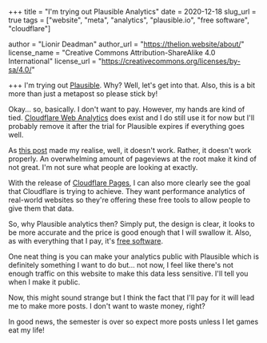 +++
title = "I'm trying out Plausible Analytics"
date = 2020-12-18
slug_url = true
tags = ["website", "meta", "analytics", "plausible.io", "free software", "cloudflare"]

author = "Lionir Deadman"
author_url = "https://thelion.website/about/"
license_name = "Creative Commons Attribution-ShareAlike 4.0 International"
license_url = "https://creativecommons.org/licenses/by-sa/4.0/"

+++
I'm trying out [Plausible](https://plausible.io). Why? Well, let's get into that. Also, this is a bit more than just a metapost so please stick by!
<!--more-->
Okay... so, basically. I don't want to pay. However, my hands are kind of tied. [Cloudflare Web Analytics](https://www.cloudflare.com/web-analytics/) does exist and I do
still use it for now but I'll probably remove it after the trial for Plausible expires if everything goes well.

As [this post](https://www.ctrl.blog/entry/review-cloudflare-analytics.html) made my realise, well, it doesn't work. Rather, it doesn't work properly.
An overwhelming amount of pageviews at the root make it kind of not great. I'm not sure what people are looking at exactly.

With the release of [Cloudflare Pages](https://blog.cloudflare.com/cloudflare-pages/), I can also more clearly see the goal that Cloudflare is trying to achieve.
They want performance analytics of real-world websites so they're offering these free tools to allow people to give them that data.

So, why Plausible analytics then? Simply put, the design is clear, it looks to be more accurate and the price is good enough that I will swallow it. Also,
as with everything that I pay, it's [free software](https://www.gnu.org/philosophy/free-sw.en.html).

One neat thing is you can make your analytics public with Plausible which is definitely something I want to do but... not now, I feel like there's not enough traffic
on this website to make this data less sensitive. I'll tell you when I make it public.

Now, this might sound strange but I think the fact that I'll pay for it will lead me to make more posts. I don't want to waste money, right?

In good news, the semester is over so expect more posts unless I let games eat my life!
